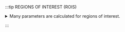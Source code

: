:::tip REGIONS OF INTEREST (ROIS)

<details>
    <summary>
    Many parameters are calculated for regions of interest.
    </summary>
    <div>

# Information about ROIs

Many parameters characterizing ROIs are automatically calculated.

## ROI

Region Of Interest (ROI) posses various characteristics. Among them:

- Surface: the number of pixels in the ROI
- External: the number of pixels that touch at least one other external pixel
- Perimeter: ROI perimeter using cutting edge algorithm (see illustration)
- Diameter of a circle of equal projection area (D<sub>EQPC</sub>): $D_{EQPC} = 2 \sqrt{\frac{Surface}{\pi}}$
- Diameter of a circle of equal perimeter (D<sub>PED</sub>): $D_{PED} = \frac{External}{\pi}$

![roi.svg](roi.svg)

Calculation of perimeter of pixel based images is not a trivial topic. This has been reviewed in the [literature](http://urn.nb.no/URN:NBN:no-13191).

In this tool we use the following approach:

- We count all the pixel sides that are outside the ROI (each side counts as 1)
- If a pixel has 2 external sides, we remove from the sum (2 - √2) = ~0.59
- If a pixel has 3 external sides, we remove from the sum 2 \* (2 - √2) = ~ 1.17

This means that for each border pixel the contribution to the perimeter is:

- pixels with one external side: 1
- pixels with two external sides: ~1.41
- pixels with three external sides: ~1.83

Practically the shape of the perimeter is represented in the following image:

![perimeter.svg](perimeter.svg)

## Minimum bounding rectangle (MBR)

An information that allows to determine the shape of a ROI is the `Minimum Bounding Rectange`(MBR) that represents the smallest rectangle that surround the ROI.

The MBR is characterized by:

- width: length of the longest side of the rectangle
- height: length of the smallest side of the rectangle
- perimeter: perimeter of the rectangle
- surface: surface of the rectangle

![mbr.svg](mbr.svg)

## Convex Hull (CH)

The convex hull may be visualized as the shape enclosed by a rubber band stretched around the ROI. It is useful to estimate the compactness of the ROI.

Two parameters are available for the convex hull:

- surface
- perimeter

![hull.svg](hull.svg)

## Feret diameters

The feret diameters of a ROI can be calculated using a virtual caliper. 2 diameters are calculated:

- min: the minimal size of the ROI that could be measured using a caliper
- max: the maximal size of the ROI that could be measured by a caliper
- ψA (Aspect ratio): ratio of the minimum to the maximum Feret diameter (0 < ψA ≤ 1), an indication of the elongation of the particle

![feret.svg](feret.svg)

## Other parameters

### Sphericity

The sphericity is the ratio of the perimeter of the equivalent circle, P<sub>PED</sub>, to the real perimeter, P<sub>real</sub>.
A perfect sphere as a sphericity of 1. The idea is that irregular shape causes an increase in the perimeter and therefore this ratio has a lower value. Knowing that the smallest possible perimeter for a given projection area is a circle, 0 < S ≤ 1.

Please note that the evaluation of perimeter is a complex topic and check above the approach that is used in this application. It
is not impossible that the sphericity is slightly higher than 1.

$$
S = \frac{P_{EQPC}}{P_{real}}
$$

### Convexity

The convexity ($\psi_C$) describes the compactness of a particle. The convexity is the ratio of the projection area itself and the area of the convex hull. The maximum theoretical convexity is 1, if there are no concave regions. Due to the pixelation of images, all particles seem to have small concave regions, corresponding to the tiny steps with every pixel in the perimeter line. Therefore, the maximum convexity calculated in reality is mostly limited to 0.99.

$$
\psi_C = \frac{ROI_{surface}}{CH_{surface}}
$$

### Roundness

$$
Roundness = \frac{4 \cdot ROI_{surface}}{π \cdot Feret_{max}}
$$

</div>

</details>

:::